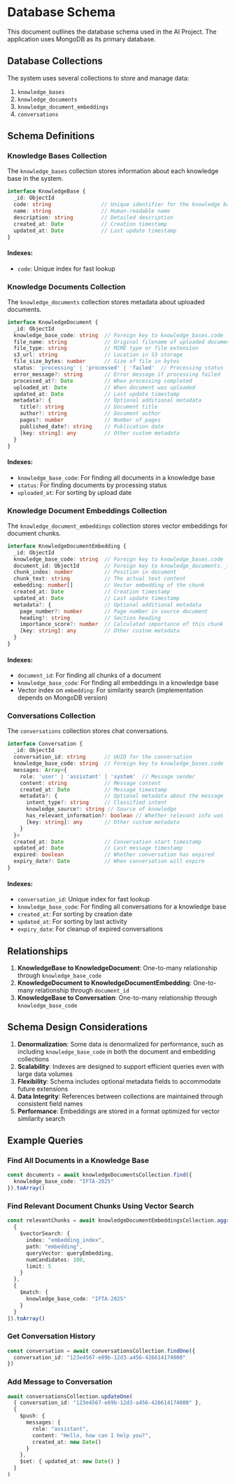 # Database Schema

This document outlines the database schema used in the AI Project. The application uses MongoDB as its primary database.

## Database Collections

The system uses several collections to store and manage data:

1. `knowledge_bases`
2. `knowledge_documents`
3. `knowledge_document_embeddings`
4. `conversations`

## Schema Definitions

### Knowledge Bases Collection

The `knowledge_bases` collection stores information about each knowledge base in the system.

```typescript
interface KnowledgeBase {
  _id: ObjectId
  code: string                // Unique identifier for the knowledge base
  name: string                // Human-readable name
  description: string         // Detailed description
  created_at: Date            // Creation timestamp
  updated_at: Date            // Last update timestamp
}
```

#### Indexes:
- `code`: Unique index for fast lookup

### Knowledge Documents Collection

The `knowledge_documents` collection stores metadata about uploaded documents.

```typescript
interface KnowledgeDocument {
  _id: ObjectId
  knowledge_base_code: string  // Foreign key to knowledge_bases.code
  file_name: string            // Original filename of uploaded document
  file_type: string            // MIME type or file extension
  s3_url: string               // Location in S3 storage
  file_size_bytes: number      // Size of file in bytes
  status: 'processing' | 'processed' | 'failed'  // Processing status
  error_message?: string       // Error message if processing failed
  processed_at?: Date          // When processing completed
  uploaded_at: Date            // When document was uploaded
  updated_at: Date             // Last update timestamp
  metadata?: {                 // Optional additional metadata
    title?: string             // Document title
    author?: string            // Document author
    pages?: number             // Number of pages
    published_date?: string    // Publication date
    [key: string]: any         // Other custom metadata
  }
}
```

#### Indexes:
- `knowledge_base_code`: For finding all documents in a knowledge base
- `status`: For finding documents by processing status
- `uploaded_at`: For sorting by upload date

### Knowledge Document Embeddings Collection

The `knowledge_document_embeddings` collection stores vector embeddings for document chunks.

```typescript
interface KnowledgeDocumentEmbedding {
  _id: ObjectId
  knowledge_base_code: string  // Foreign key to knowledge_bases.code
  document_id: ObjectId        // Foreign key to knowledge_documents._id
  chunk_index: number          // Position in document
  chunk_text: string           // The actual text content
  embedding: number[]          // Vector embedding of the chunk
  created_at: Date             // Creation timestamp
  updated_at: Date             // Last update timestamp
  metadata?: {                 // Optional additional metadata
    page_number?: number       // Page number in source document
    heading?: string           // Section heading
    importance_score?: number  // Calculated importance of this chunk
    [key: string]: any         // Other custom metadata
  }
}
```

#### Indexes:
- `document_id`: For finding all chunks of a document
- `knowledge_base_code`: For finding all embeddings in a knowledge base
- Vector index on `embedding`: For similarity search (implementation depends on MongoDB version)

### Conversations Collection

The `conversations` collection stores chat conversations.

```typescript
interface Conversation {
  _id: ObjectId
  conversation_id: string      // UUID for the conversation
  knowledge_base_code: string  // Foreign key to knowledge_bases.code
  messages: Array<{
    role: 'user' | 'assistant' | 'system'  // Message sender
    content: string            // Message content
    created_at: Date           // Message timestamp
    metadata?: {               // Optional metadata about the message
      intent_type?: string     // Classified intent
      knowledge_source?: string // Source of knowledge
      has_relevant_information?: boolean // Whether relevant info was found
      [key: string]: any       // Other custom metadata
    }
  }>
  created_at: Date             // Conversation start timestamp
  updated_at: Date             // Last message timestamp
  expired: boolean             // Whether conversation has expired
  expiry_date?: Date           // When conversation will expire
}
```

#### Indexes:
- `conversation_id`: Unique index for fast lookup
- `knowledge_base_code`: For finding all conversations for a knowledge base
- `created_at`: For sorting by creation date
- `updated_at`: For sorting by last activity
- `expiry_date`: For cleanup of expired conversations

## Relationships

1. **KnowledgeBase to KnowledgeDocument**: One-to-many relationship through `knowledge_base_code`
2. **KnowledgeDocument to KnowledgeDocumentEmbedding**: One-to-many relationship through `document_id`
3. **KnowledgeBase to Conversation**: One-to-many relationship through `knowledge_base_code`

## Schema Design Considerations

1. **Denormalization**: Some data is denormalized for performance, such as including `knowledge_base_code` in both the document and embedding collections
2. **Scalability**: Indexes are designed to support efficient queries even with large data volumes
3. **Flexibility**: Schema includes optional metadata fields to accommodate future extensions
4. **Data Integrity**: References between collections are maintained through consistent field names
5. **Performance**: Embeddings are stored in a format optimized for vector similarity search

## Example Queries

### Find All Documents in a Knowledge Base

```typescript
const documents = await knowledgeDocumentsCollection.find({ 
  knowledge_base_code: "IFTA-2025" 
}).toArray()
```

### Find Relevant Document Chunks Using Vector Search

```typescript
const relevantChunks = await knowledgeDocumentEmbeddingsCollection.aggregate([
  {
    $vectorSearch: {
      index: "embedding_index",
      path: "embedding",
      queryVector: queryEmbedding,
      numCandidates: 100,
      limit: 5
    }
  },
  {
    $match: {
      knowledge_base_code: "IFTA-2025"
    }
  }
]).toArray()
```

### Get Conversation History

```typescript
const conversation = await conversationsCollection.findOne({ 
  conversation_id: "123e4567-e89b-12d3-a456-426614174000" 
})
```

### Add Message to Conversation

```typescript
await conversationsCollection.updateOne(
  { conversation_id: "123e4567-e89b-12d3-a456-426614174000" },
  { 
    $push: { 
      messages: {
        role: "assistant",
        content: "Hello, how can I help you?",
        created_at: new Date()
      } 
    },
    $set: { updated_at: new Date() }
  }
)
```
